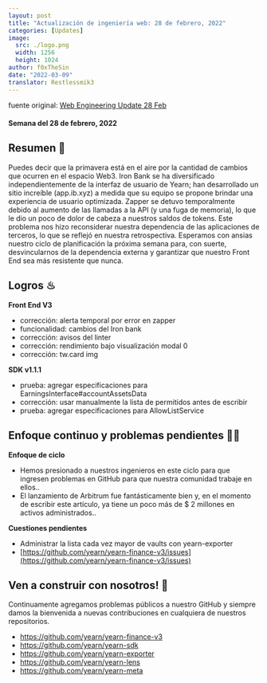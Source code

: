 ```yaml
---
layout: post
title: "Actualización de ingeniería web: 28 de febrero, 2022"
categories: [Updates]
image:
  src: ./logo.png
  width: 1256
  height: 1024
author: f0xTheSin
date: "2022-03-09"
translator: Restlessmik3
---
```


fuente original: [Web Engineering Update 28 Feb](https://yearnweb.substack.com/p/yearn-web-engineering-update-18a?s=w)

#### Semana del 28 de febrero, 2022

## **Resumen 🌅**

Puedes decir que la primavera está en el aire por la cantidad de cambios que ocurren en el espacio Web3. Iron Bank se ha diversificado independientemente de la interfaz de usuario de Yearn; han desarrollado un sitio increíble (app.ib.xyz) a medida que su equipo se propone brindar una experiencia de usuario optimizada. Zapper se detuvo temporalmente debido al aumento de las llamadas a la API (y una fuga de memoria), lo que le dio un poco de dolor de cabeza a nuestros saldos de tokens. Este problema nos hizo reconsiderar nuestra dependencia de las aplicaciones de terceros, lo que se reflejó en nuestra retrospectiva. Esperamos con ansias nuestro ciclo de planificación la próxima semana para, con suerte, desvincularnos de la dependencia externa y garantizar que nuestro Front End sea más resistente que nunca.

## **Logros ♨**

**Front End V3**

- corrección: alerta temporal por error en zapper
- funcionalidad: cambios del Iron bank
- corrección: avisos del linter
- corrección: rendimiento bajo visualización modal 0
- corrección: tw.card img

**SDK v1.1.1**

- prueba: agregar especificaciones para EarningsInterface#accountAssetsData
- corrección: usar manualmente la lista de permitidos antes de escribir
- prueba: agregar especificaciones para AllowListService

## **Enfoque continuo y problemas pendientes 🏴‍☠️**

**Enfoque de ciclo**

- Hemos presionado a nuestros ingenieros en este ciclo para que ingresen problemas en GitHub para que nuestra comunidad trabaje en ellos..
- El lanzamiento de Arbitrum fue fantásticamente bien y, en el momento de escribir este artículo, ya tiene un poco más de $ 2 millones en activos administrados..

**Cuestiones pendientes**

- Administrar la lista cada vez mayor de vaults con yearn-exporter
- [https://github.com/yearn/yearn-finance-v3/issues](https://github.com/yearn/yearn-finance-v3/issues)

## **Ven a construir con nosotros! 👷**

Continuamente agregamos problemas públicos a nuestro GitHub y siempre damos la bienvenida a nuevas contribuciones en cualquiera de nuestros repositorios.

- https://github.com/yearn/yearn-finance-v3
- https://github.com/yearn/yearn-sdk
- https://github.com/yearn/yearn-exporter
- https://github.com/yearn/yearn-lens
- https://github.com/yearn/yearn-meta
